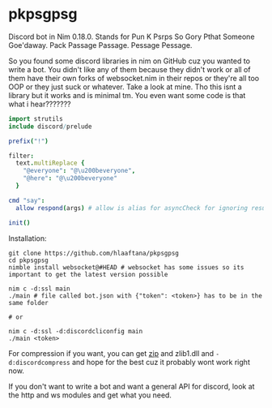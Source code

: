 # pkpsgpsg
Discord bot in Nim 0.18.0. Stands for Pun K Psrps So Gory Pthat Someone Goe'daway. Pack Passage Passage. Pessage Pessage.

So you found some discord libraries in nim on GitHub cuz you wanted to write a bot. You didn't like any of them because they didn't work or all of them have their own forks of websocket.nim in their repos or they're all too OOP or they just suck or whatever. Take a look at mine. Tho this isnt a library but it works and is minimal tm.
You even want some code is that what i hear???????

```nim
import strutils
include discord/prelude

prefix("!")

filter:
  text.multiReplace {
    "@everyone": "@\u200beveryone",
    "@here": "@\u200beveryone"
  }

cmd "say":
  allow respond(args) # allow is alias for asyncCheck for ignoring result of async procs

init()
```

Installation:

```
git clone https://github.com/hlaaftana/pkpsgpsg
cd pkpsgpsg
nimble install websocket@#HEAD # websocket has some issues so its important to get the latest version possible

nim c -d:ssl main
./main # file called bot.json with {"token": <token>} has to be in the same folder

# or

nim c -d:ssl -d:discordcliconfig main
./main <token>
```

For compression if you want, you can get [zip](https://github.com/nim-lang/zip) and zlib1.dll and `-d:discordcompress` and hope for the best cuz it probably wont work right now.

If you don't want to write a bot and want a general API for discord, look at the http and ws modules and get what you need.